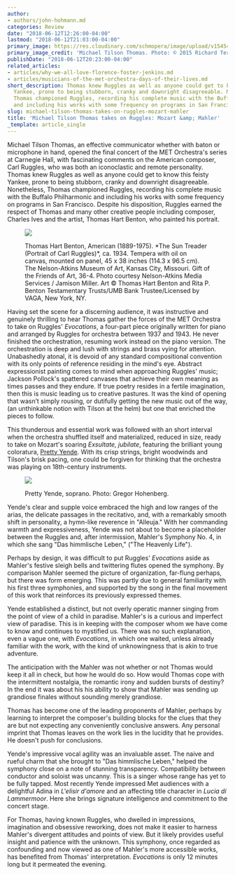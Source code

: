 ```yaml
---
author:
- authors/john-hohmann.md
categories: Review
date: "2018-06-12T12:26:00-04:00"
lastmod: "2018-06-12T21:03:00-04:00"
primary_image: https://res.cloudinary.com/schmopera/image/upload/v1545409169/media/webhook-uploads/1528820643193/sqCH1278384_Original.jpg.jpg
primary_image_credit: 'Michael Tilson Thomas. Photo: © 2015 Richard Termine.'
publishDate: "2018-06-12T20:23:00-04:00"
related_articles:
- articles/why-we-all-love-florence-foster-jenkins.md
- articles/musicians-of-the-met-orchestra-days-of-their-lives.md
short_description: Thomas knew Ruggles as well as anyone could get to know this feisty
  Yankee, prone to being stubborn, cranky and downright disagreeable. Nonetheless,
  Thomas championed Ruggles, recording his complete music with the Buffalo Philharmonic
  and including his works with some frequency on programs in San Francisco.
slug: michael-tilson-thomas-takes-on-ruggles-mozart-mahler
title: 'Michael Tilson Thomas takes on Ruggles: Mozart &amp; Mahler'
_template: article_single
---
```


Michael Tilson Thomas, an effective communicator whether with baton or microphone in hand, opened the final concert of the MET Orchestra's series at Carnegie Hall, with fascinating comments on the American composer, Carl Ruggles, who was both an iconoclastic and remote personality.  Thomas knew Ruggles as well as anyone could get to know this feisty Yankee, prone to being stubborn, cranky and downright disagreeable. Nonetheless, Thomas championed Ruggles, recording his complete music with the Buffalo Philharmonic and including his works with some frequency on programs in San Francisco. Despite his disposition, Ruggles earned the respect of Thomas and many other creative people including composer, Charles Ives and the artist, Thomas Hart Benton, who painted his portrait.

<figure data-type="image">

![](https://res.cloudinary.com/schmopera/image/upload/v1545409169/media/webhook-uploads/1528820708235/36-4_Benton-SunTreader_front.jpg.jpg)

<figcaption>Thomas Hart Benton, American (1889-1975). *The Sun Treader (Portrait of Carl Ruggles)*, ca. 1934. Tempera with oil on canvas, mounted on panel, 45 x 38 inches (114.3 x 96.5 cm). The Nelson-Atkins Museum of Art, Kansas City, Missouri. Gift of the Friends of Art, 36-4. Photo courtesy Nelson-Atkins Media Services / Jamison Miller. Art © Thomas Hart Benton and Rita P. Benton Testamentary Trusts/UMB Bank Trustee/Licensed by VAGA, New York, NY.</figcaption>
</figure>

Having set the scene for a discerning audience, it was instructive and genuinely thrilling to hear Thomas gather the forces of the MET Orchestra to take on Ruggles' *Evocations*, a four-part piece originally written for piano and arranged by Ruggles for orchestra between 1937 and 1943. He never finished the orchestration, resuming work instead on the piano version. The orchestration is deep and lush with strings and brass vying for attention. Unabashedly atonal, it is devoid of any standard compositional convention with its only points of reference residing in the mind's eye. Abstract expressionist painting comes to mind when approaching Ruggles' music; Jackson Pollock's spattered canvases that achieve their own meaning as times passes and they endure. If true poetry resides in a fertile imagination, then this is music leading us to creative pastures. It was the kind of opening that wasn’t simply rousing, or dutifully getting the new music out of the way, (an unthinkable notion with Tilson at the helm) but one that enriched the pieces to follow.

This thunderous and essential work was followed with an short interval when the orchestra shuffled itself and materialized, reduced in size, ready to take on Mozart's soaring *Exsultate, jubilate*, featuring the brilliant young coloratura, [Pretty Yende](/scene/people/pretty-yende/). With its crisp strings, bright woodwinds and Tilson's brisk pacing, one could be forgiven for thinking that the orchestra was playing on 18th-century instruments. 

<figure data-type="image">

![](https://res.cloudinary.com/schmopera/image/upload/v1545409169/media/webhook-uploads/1528820698698/CH1346822_Original.jpg.jpg)

<figcaption>Pretty Yende, soprano. Photo: Gregor Hohenberg.</figcaption>
</figure>

Yende's clear and supple voice embraced the high and low ranges of the arias, the delicate passages in the recitativo, and, with a remarkably smooth shift in personality, a hymn-like reverence in "Alleuja." With her commanding warmth and expressiveness, Yende was not about to become a placeholder between the Ruggles and, after intermission, Mahler's Symphony No. 4, in which she sang "Das himmlische Leben," ("The Heavenly Life"). 

Perhaps by design, it was difficult to put Ruggles' *Evocations* aside as Mahler's festive sleigh bells and twittering flutes opened the symphony. By comparison Mahler seemed the picture of organization, far-flung perhaps, but there was form emerging. This was partly due to general familiarity with his first three symphonies, and supported by the song in the final movement of this work that reinforces its previously expressed themes. 

Yende established a distinct, but not overly operatic manner singing from the point of view of a child in paradise. Mahler's is a curious and imperfect view of paradise. This is in keeping with the composer whom we have come to know and continues to mystified us. There was no such explanation, even a vague one, with *Evocations*, in which one waited, unless already familiar with the work, with the kind of unknowingness that is akin to true adventure. 

The anticipation with the Mahler was not whether or not Thomas would keep it all in check, but how he would do so. How would Thomas cope with the intermittent nostalgia, the romantic irony and sudden bursts of destiny? In the end it was about his his ability to show that Mahler was sending up grandiose finales without sounding merely grandiose. 

Thomas has become one of the leading proponents of Mahler, perhaps by learning to interpret the composer's building blocks for the clues that they are but not expecting any conveniently conclusive answers. Any personal imprint that Thomas leaves on the work lies in the lucidity that he provides. He doesn't push for conclusions.

Yende's impressive vocal agility was an invaluable asset. The naive and rueful charm that she brought to "Das himmlische Leben," helped the symphony close on a note of stunning transparency. Compatibility between conductor and soloist was uncanny. This is a singer whose range has yet to be fully tapped. Most recently Yende impressed Met audiences with a delightful Adina in *L'elisir d'amore* and an affecting title character in *Lucia di Lammermoor*. Here she brings signature intelligence and commitment to the concert stage.

For Thomas, having known Ruggles, who dwelled in impressions, imagination and obsessive reworking, does not make it easier to harness Mahler's divergent attitudes and points of view. But it likely provides useful insight and patience with the unknown. This symphony, once regarded as confounding and now viewed as one of Mahler's more accessible works, has benefited from Thomas' interpretation. *Evocations* is only 12 minutes long but it permeated the evening.
